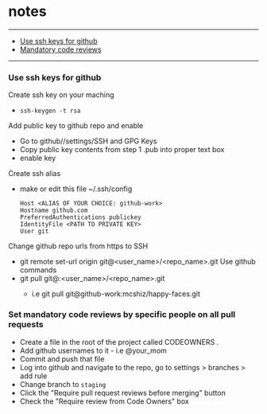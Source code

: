 # notes
---

- [Use ssh keys for github](#github-ssh)
- [Mandatory code reviews](#mandatory-code-reviews)

---
<a name="github-ssh"></a>
### Use ssh keys for github
Create ssh key on your maching 
- `ssh-keygen -t rsa`

Add public key to github repo and enable
- Go to github/<YOUR REPO>/settings/SSH and GPG Keys  
- Copy public key contents from step 1 <NAME OF KEY>.pub into proper text box
- enable key

Create ssh alias
- make or edit this file ~/.ssh/config
    ```
    Host <ALIAS OF YOUR CHOICE: github-work>
    Hostname github.com
    PreferredAuthentications publickey
    IdentityFile <PATH TO PRIVATE KEY>
    User git
    ```

Change github repo urls from https to SSH
  - git remote set-url origin git@<ssh-alias><user_name>/<repo_name>.git
Use github commands
  - git pull git@<ssh-alias>:<user_name>/<repo_name>.git
      - i.e git pull git@github-work:mcshiz/happy-faces.git
<a name="mandatory-code-reviews"></a> 
### Set mandatory code reviews by specific people on all pull requests
- Create a file in the root of the project called CODEOWNERS . 
- Add github usernames to it - i.e @your_mom 
- Commit and push that file  
- Log into github and navigate to the repo, go to settings > branches > add rule
- Change branch to `staging`
- Click the "Require pull request reviews before merging" button
- Check the "Require review from Code Owners" box

